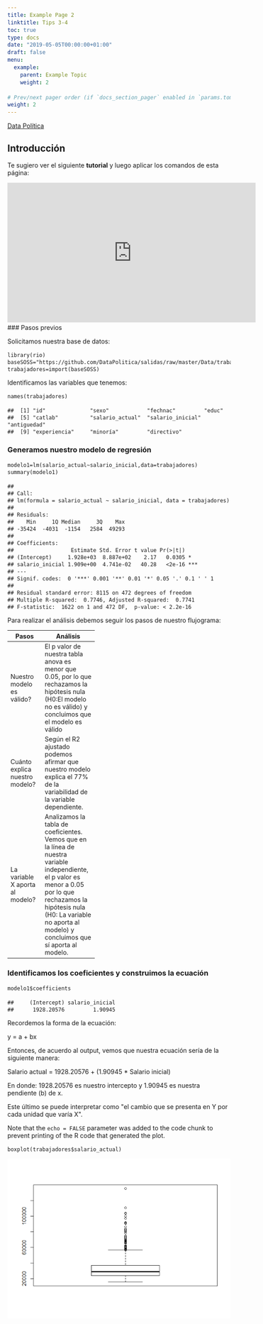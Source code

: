 ```yaml
---
title: Example Page 2
linktitle: Tips 3-4
toc: true
type: docs
date: "2019-05-05T00:00:00+01:00"
draft: false
menu:
  example:
    parent: Example Topic
    weight: 2

# Prev/next pager order (if `docs_section_pager` enabled in `params.toml`)
weight: 2
---
```


[Data
Política](https://www.youtube.com/channel/UCjsP5ejsSyUchRl2oA96J3A)

Introducción
------------

Te sugiero ver el siguiente **tutorial** y luego aplicar los comandos de
esta página:

<iframe width="560" height="315" src="https://www.youtube.com/embed/XtDQD25Ejkc?rel=0&amp;autoplay=1" frameborder="0" allow="accelerometer; autoplay; encrypted-media; gyroscope; picture-in-picture" allowfullscreen>
</iframe>
### Pasos previos

Solicitamos nuestra base de datos:

    library(rio)
    baseSOSS="https://github.com/DataPolitica/salidas/raw/master/Data/trabajadores.sav"
    trabajadores=import(baseSOSS)

Identificamos las variables que tenemos:

    names(trabajadores)

    ##  [1] "id"              "sexo"            "fechnac"         "educ"           
    ##  [5] "catlab"          "salario_actual"  "salario_inicial" "antiguedad"     
    ##  [9] "experiencia"     "minoría"         "directivo"

### Generamos nuestro modelo de regresión

    modelo1=lm(salario_actual~salario_inicial,data=trabajadores)
    summary(modelo1)

    ## 
    ## Call:
    ## lm(formula = salario_actual ~ salario_inicial, data = trabajadores)
    ## 
    ## Residuals:
    ##    Min     1Q Median     3Q    Max 
    ## -35424  -4031  -1154   2584  49293 
    ## 
    ## Coefficients:
    ##                  Estimate Std. Error t value Pr(>|t|)    
    ## (Intercept)     1.928e+03  8.887e+02    2.17   0.0305 *  
    ## salario_inicial 1.909e+00  4.741e-02   40.28   <2e-16 ***
    ## ---
    ## Signif. codes:  0 '***' 0.001 '**' 0.01 '*' 0.05 '.' 0.1 ' ' 1
    ## 
    ## Residual standard error: 8115 on 472 degrees of freedom
    ## Multiple R-squared:  0.7746, Adjusted R-squared:  0.7741 
    ## F-statistic:  1622 on 1 and 472 DF,  p-value: < 2.2e-16

Para realizar el análisis debemos seguir los pasos de nuestro
flujograma:

<table style="width:39%;">
<colgroup>
<col width="19%" />
<col width="19%" />
</colgroup>
<thead>
<tr class="header">
<th>Pasos</th>
<th>Análisis</th>
</tr>
</thead>
<tbody>
<tr class="odd">
<td>Nuestro modelo es válido?</td>
<td>El p valor de nuestra tabla anova es menor que 0.05, por lo que rechazamos la hipótesis nula (H0:El modelo no es válido) y concluimos que el modelo es válido</td>
</tr>
<tr class="even">
<td>Cuánto explica nuestro modelo?</td>
<td>Según el R2 ajustado podemos afirmar que nuestro modelo explica el 77% de la variabilidad de la variable dependiente.</td>
</tr>
<tr class="odd">
<td>La variable X aporta al modelo?</td>
<td>Analizamos la tabla de coeficientes. Vemos que en la línea de nuestra variable independiente, el p valor es menor a 0.05 por lo que rechazamos la hipótesis nula (H0: La variable no aporta al modelo) y concluimos que sí aporta al modelo.</td>
</tr>
</tbody>
</table>

### Identificamos los coeficientes y construimos la ecuación

    modelo1$coefficients

    ##     (Intercept) salario_inicial 
    ##      1928.20576         1.90945

Recordemos la forma de la ecuación:

y = a + bx

Entonces, de acuerdo al output, vemos que nuestra ecuación sería de la
siguiente manera:

Salario actual = 1928.20576 + (1.90945 \* Salario inicial)

En donde: 1928.20576 es nuestro intercepto y 1.90945 es nuestra
pendiente (b) de x.

Este último se puede interpretar como "el cambio que se presenta en Y
por cada unidad que varía X".

Note that the `echo = FALSE` parameter was added to the code chunk to
prevent printing of the R code that generated the plot.

    boxplot(trabajadores$salario_actual)

![](regresion_lineal_multiple_files/figure-markdown_strict/unnamed-chunk-5-1.png)